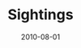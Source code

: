 ---
layout: message
category: message
series: "Kingdom Come"
title: "Sightings"
date: 2010-08-01
audio-description: "We hear from ten people in our community about how they are seeing the Kingdom in their life."
audio: "http://s3.amazonaws.com/crossroadsaudiomessages/KingdomCome4.mp3"
audio-title: "Sightings"
audio-duration: "38&#58;16"
video-description: "We hear from ten people in our community about how they are seeing the Kingdom in their life."
video-title: "Sightings"
video: "https://s3.amazonaws.com/crossroadsvideomessages/KingdomCome03.mp4"
---